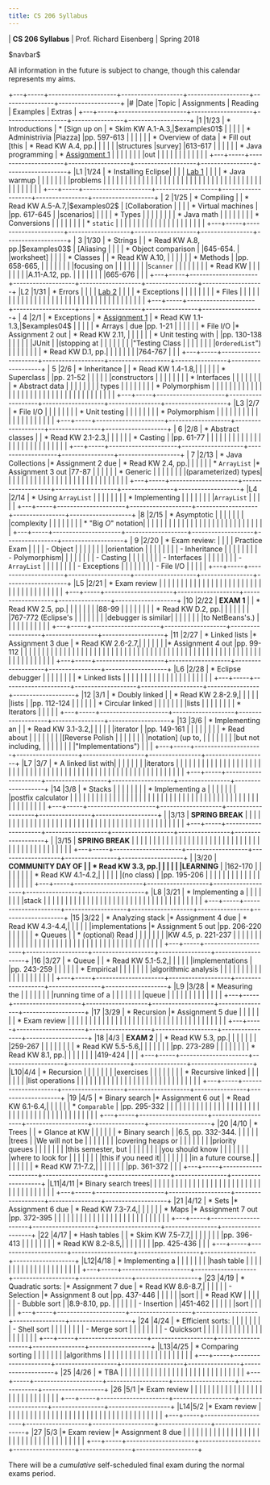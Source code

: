 ```yaml
---
title: CS 206 Syllabus
---
```


<div id="header">

| **CS 206 Syllabus**
| Prof. Richard Eisenberg
| Spring 2018

</div>

\$navbar\$

All information in the future is subject to change, though this calendar
represents my aims.

+---+-----+---------------------+-------------------+-------------------+----------------+-------------------+
|\# |Date |Topic                |  Assignments      | Reading           | Examples       |  Extras           |
+---+-----+---------------------+-------------------+-------------------+----------------+-------------------+
|1  |1/23 | * Introductions     | * [Sign up on     | * Skim KW A.1-A.3,|\$examples01\$  |                   |
|   |     | * Administrivia     |Piazza]            |pp. 597-613        |                |                   |
|   |     | * Overview of data  | * Fill out [this  | * Read KW A.4, pp.|                |                   |
|   |     |structures           |survey]            |613-617            |                |                   |
|   |     | * Java programming  | * [Assignment 1]  |                   |                |                   |
|   |     |                     |out                |                   |                |                   |
|   |     |                     |                   |                   |                |                   |
+---+-----+---------------------+-------------------+-------------------+----------------+-------------------+
|L1 |1/24 | * Installing Eclipse|                   |                   |                | [Lab 1]           |
|   |     | * Java warmup       |                   |                   |                |                   |
|   |     |problems             |                   |                   |                |                   |
|   |     |                     |                   |                   |                |                   |
|   |     |                     |                   |                   |                |                   |
|   |     |                     |                   |                   |                |                   |
|   |     |                     |                   |                   |                |                   |
|   |     |                     |                   |                   |                |                   |
+---+-----+---------------------+-------------------+-------------------+----------------+-------------------+
| 2 |1/25 | * Compiling         |                   | * Read KW A.5-A.7,|\$examples02\$  | [Collaboration    |
|   |     | * Virtual machines  |                   |pp. 617-645        |                |scenarios]         |
|   |     | * Types             |                   |                   |                |                   |
|   |     | * Java math         |                   |                   |                |                   |
|   |     | * Conversions       |                   |                   |                |                   |
|   |     | * `static`          |                   |                   |                |                   |
|   |     |                     |                   |                   |                |                   |
|   |     |                     |                   |                   |                |                   |
+---+-----+---------------------+-------------------+-------------------+----------------+-------------------+
| 3 |1/30 | * Strings           |                   | * Read KW A.8, pp.|\$examples03\$  | [Aliasing         |
|   |     | * Object comparison |                   |645-654.           |                |worksheet]         |
|   |     | * Classes           |                   | * Read KW A.10,   |                |                   |
|   |     | * Methods           |                   |pp. 658-665,       |                |                   |
|   |     |                     |                   |focusing on        |                |                   |
|   |     |                     |                   |`Scanner`          |                |                   |
|   |     |                     |                   | * Read KW         |                |                   |
|   |     |                     |                   |A.11-A.12, pp.     |                |                   |
|   |     |                     |                   |665-676            |                |                   |
+---+-----+---------------------+-------------------+-------------------+----------------+-------------------+
|L2 |1/31 | * Errors            |                   |                   |                | [Lab 2]           |
|   |     | * Exceptions        |                   |                   |                |                   |
|   |     | * Files             |                   |                   |                |                   |
|   |     |                     |                   |                   |                |                   |
|   |     |                     |                   |                   |                |                   |
|   |     |                     |                   |                   |                |                   |
|   |     |                     |                   |                   |                |                   |
+---+-----+---------------------+-------------------+-------------------+----------------+-------------------+
| 4 |2/1  | * Exceptions        | * [Assignment 1]  | * Read KW 1.1-1.3,|\$examples04\$  |                   |
|   |     | * Arrays            |        due        |pp. 1-21           |                |                   |
|   |     | * File I/O          |* Assignment 2 out | * Read KW 2.11,   |                |                   |
|   |     | * Unit testing with |                   |pp. 130-138        |                |                   |
|   |     |JUnit                |                   |(stopping at       |                |                   |
|   |     |                     |                   |"Testing Class     |                |                   |
|   |     |                     |                   |`OrderedList`")    |                |                   |
|   |     |                     |                   | * Read KW D.1, pp.|                |                   |
|   |     |                     |                   |764-767            |                |                   |
+---+-----+---------------------+-------------------+-------------------+----------------+-------------------+
| 5 |2/6  | * Inheritance       |                   | * Read KW 1.4-1.8,|                |                   |
|   |     | * Superclass        |                   |pp. 21-52          |                |                   |
|   |     |constructors         |                   |                   |                |                   |
|   |     | * Interfaces        |                   |                   |                |                   |
|   |     | * Abstract data     |                   |                   |                |                   |
|   |     |  types              |                   |                   |                |                   |
|   |     | * Polymorphism      |                   |                   |                |                   |
|   |     |                     |                   |                   |                |                   |
|   |     |                     |                   |                   |                |                   |
|   |     |                     |                   |                   |                |                   |
|   |     |                     |                   |                   |                |                   |
+---+-----+---------------------+-------------------+-------------------+----------------+-------------------+
|L3 |2/7  | * File I/O          |                   |                   |                |                   |
|   |     | * Unit testing      |                   |                   |                |                   |
|   |     | * Polymorphism      |                   |                   |                |                   |
|   |     |                     |                   |                   |                |                   |
|   |     |                     |                   |                   |                |                   |
+---+-----+---------------------+-------------------+-------------------+----------------+-------------------+
| 6 |2/8  | * Abstract classes  |                   | * Read KW 2.1-2.3,|                |                   |
|   |     | * Casting           |                   |pp. 61-77          |                |                   |
|   |     |                     |                   |                   |                |                   |
|   |     |                     |                   |                   |                |                   |
|   |     |                     |                   |                   |                |                   |
+---+-----+---------------------+-------------------+-------------------+----------------+-------------------+
| 7 |2/13 | * Java Collections  |* Assignment 2 due | * Read KW 2.4, pp.|                |                   |
|   |     | * `ArrayList`       |* Assignment 3 out |77-87              |                |                   |
|   |     | * Generic           |                   |                   |                |                   |
|   |     |(parameterized) types|                   |                   |                |                   |
|   |     |                     |                   |                   |                |                   |
|   |     |                     |                   |                   |                |                   |
|   |     |                     |                   |                   |                |                   |
+---+-----+---------------------+-------------------+-------------------+----------------+-------------------+
|L4 |2/14 | * Using `ArrayList` |                   |                   |                |                   |
|   |     | * Implementing      |                   |                   |                |                   |
|   |     |`ArrayList`          |                   |                   |                |                   |
+---+-----+---------------------+-------------------+-------------------+----------------+-------------------+
|8  |2/15 | * Asymptotic        |                   |                   |                |                   |
|   |     |complexity           |                   |                   |                |                   |
|   |     | * "Big $O$" notation|                   |                   |                |                   |
|   |     |                     |                   |                   |                |                   |
|   |     |                     |                   |                   |                |                   |
|   |     |                     |                   |                   |                |                   |
+---+-----+---------------------+-------------------+-------------------+----------------+-------------------+
| 9 |2/20 | * Exam review:      |                   |                   |                | Practice Exam     |
|   |     |       - Object      |                   |                   |                |                   |
|   |     |orientation          |                   |                   |                |                   |
|   |     |       - Inheritance |                   |                   |                |                   |
|   |     |       - Polymorphism|                   |                   |                |                   |
|   |     |       - Casting     |                   |                   |                |                   |
|   |     |       - Interfaces  |                   |                   |                |                   |
|   |     |       - `ArrayList` |                   |                   |                |                   |
|   |     |       - Exceptions  |                   |                   |                |                   |
|   |     |       - File I/O    |                   |                   |                |                   |
+---+-----+---------------------+-------------------+-------------------+----------------+-------------------+
|L5 |2/21 | * Exam review       |                   |                   |                |                   |
|   |     |                     |                   |                   |                |                   |
|   |     |                     |                   |                   |                |                   |
|   |     |                     |                   |                   |                |                   |
|   |     |                     |                   |                   |                |                   |
+---+-----+---------------------+-------------------+-------------------+----------------+-------------------+
|10 |2/22 | **EXAM 1**          |                   | * Read KW 2.5, pp.|                |                   |
|   |     |                     |                   |88-99              |                |                   |
|   |     |                     |                   | * Read KW D.2, pp.|                |                   |
|   |     |                     |                   |767-772 (Eclipse's |                |                   |
|   |     |                     |                   |debugger is similar|                |                   |
|   |     |                     |                   |to NetBeans's.)    |                |                   |
|   |     |                     |                   |                   |                |                   |
+---+-----+---------------------+-------------------+-------------------+----------------+-------------------+
|11 |2/27 | * Linked lists      |* Assignment 3 due | * Read KW 2.6-2.7,|                |                   |
|   |     |                     |* Assignment 4 out |pp. 99-112         |                |                   |
|   |     |                     |                   |                   |                |                   |
|   |     |                     |                   |                   |                |                   |
|   |     |                     |                   |                   |                |                   |
|   |     |                     |                   |                   |                |                   |
|   |     |                     |                   |                   |                |                   |
|   |     |                     |                   |                   |                |                   |
|   |     |                     |                   |                   |                |                   |
|   |     |                     |                   |                   |                |                   |
+---+-----+---------------------+-------------------+-------------------+----------------+-------------------+
|L6 |2/28 | * Eclipse debugger  |                   |                   |                |                   |
|   |     | * Linked lists      |                   |                   |                |                   |
|   |     |                     |                   |                   |                |                   |
|   |     |                     |                   |                   |                |                   |
+---+-----+---------------------+-------------------+-------------------+----------------+-------------------+
|12 |3/1  | * Doubly linked     |                   | * Read KW 2.8-2.9,|                |                   |
|   |     |lists                |                   |pp. 112-124        |                |                   |
|   |     | * Circular linked   |                   |                   |                |                   |
|   |     |lists                |                   |                   |                |                   |
|   |     | * Iterators         |                   |                   |                |                   |
+---+-----+---------------------+-------------------+-------------------+----------------+-------------------+
|13 |3/6  | * Implementing an   |                   | * Read KW 3.1-3.2,|                |                   |
|   |     |iterator             |                   |pp. 149-161        |                |                   |
|   |     |                     |                   | * Read about      |                |                   |
|   |     |                     |                   |[Reverse Polish    |                |                   |
|   |     |                     |                   |notation] (up to,  |                |                   |
|   |     |                     |                   |but not including, |                |                   |
|   |     |                     |                   |"Implementations") |                |                   |
+---+-----+---------------------+-------------------+-------------------+----------------+-------------------+
|L7 |3/7  | * A linked list with|                   |                   |                |                   |
|   |     |iterators            |                   |                   |                |                   |
|   |     |                     |                   |                   |                |                   |
|   |     |                     |                   |                   |                |                   |
|   |     |                     |                   |                   |                |                   |
|   |     |                     |                   |                   |                |                   |
|   |     |                     |                   |                   |                |                   |
|   |     |                     |                   |                   |                |                   |
|   |     |                     |                   |                   |                |                   |
+---+-----+---------------------+-------------------+-------------------+----------------+-------------------+
|14 |3/8  | * Stacks            |                   |                   |                |                   |
|   |     | * Implementing a    |                   |                   |                |                   |
|   |     |postfix calculator   |                   |                   |                |                   |
|   |     |                     |                   |                   |                |                   |
|   |     |                     |                   |                   |                |                   |
|   |     |                     |                   |                   |                |                   |
|   |     |                     |                   |                   |                |                   |
|   |     |                     |                   |                   |                |                   |
|   |     |                     |                   |                   |                |                   |
+---+-----+---------------------+-------------------+-------------------+----------------+-------------------+
|   |3/13 | **SPRING BREAK**    |                   |                   |                |                   |
|   |     |                     |                   |                   |                |                   |
|   |     |                     |                   |                   |                |                   |
|   |     |                     |                   |                   |                |                   |
|   |     |                     |                   |                   |                |                   |
|   |     |                     |                   |                   |                |                   |
+---+-----+---------------------+-------------------+-------------------+----------------+-------------------+
|   |3/15 | **SPRING BREAK**    |                   |                   |                |                   |
|   |     |                     |                   |                   |                |                   |
|   |     |                     |                   |                   |                |                   |
|   |     |                     |                   |                   |                |                   |
|   |     |                     |                   |                   |                |                   |
|   |     |                     |                   |                   |                |                   |
+---+-----+---------------------+-------------------+-------------------+----------------+-------------------+
|   |3/20 | **COMMUNITY DAY OF  |                   | * Read KW 3.3, pp.|                |                   |
|   |     |LEARNING**           |                   |162-170            |                |                   |
|   |     |                     |                   | * Read KW 4.1-4.2,|                |                   |
|   |     |(no class)           |                   |pp. 195-206        |                |                   |
|   |     |                     |                   |                   |                |                   |
|   |     |                     |                   |                   |                |                   |
+---+-----+---------------------+-------------------+-------------------+----------------+-------------------+
|L8 |3/21 | * Implementing a    |                   |                   |                |                   |
|   |     |stack                |                   |                   |                |                   |
|   |     |                     |                   |                   |                |                   |
|   |     |                     |                   |                   |                |                   |
|   |     |                     |                   |                   |                |                   |
|   |     |                     |                   |                   |                |                   |
+---+-----+---------------------+-------------------+-------------------+----------------+-------------------+
|15 |3/22 | * Analyzing stack   |* Assignment 4 due | * Read KW 4.3-4.4,|                |                   |
|   |     |implementations      |* Assignment 5 out |pp. 206-220        |                |                   |
|   |     | * Queues            |                   | * (optional) Read |                |                   |
|   |     |                     |                   |KW 4.5, p. 221-237 |                |                   |
|   |     |                     |                   |                   |                |                   |
|   |     |                     |                   |                   |                |                   |
|   |     |                     |                   |                   |                |                   |
|   |     |                     |                   |                   |                |                   |
|   |     |                     |                   |                   |                |                   |
+---+-----+---------------------+-------------------+-------------------+----------------+-------------------+
|16 |3/27 | * Queue             |                   | * Read KW 5.1-5.2,|                |                   |
|   |     |implementations      |                   |pp. 243-259        |                |                   |
|   |     | * Empirical         |                   |                   |                |                   |
|   |     |algorithmic analysis |                   |                   |                |                   |
|   |     |                     |                   |                   |                |                   |
|   |     |                     |                   |                   |                |                   |
+---+-----+---------------------+-------------------+-------------------+----------------+-------------------+
|L9 |3/28 | * Measuring the     |                   |                   |                |                   |
|   |     |running time of a    |                   |                   |                |                   |
|   |     |queue                |                   |                   |                |                   |
|   |     |                     |                   |                   |                |                   |
+---+-----+---------------------+-------------------+-------------------+----------------+-------------------+
|17 |3/29 | * Recursion         |* Assignment 5 due |                   |                |                   |
|   |     | * Exam review       |                   |                   |                |                   |
|   |     |                     |                   |                   |                |                   |
|   |     |                     |                   |                   |                |                   |
|   |     |                     |                   |                   |                |                   |
|   |     |                     |                   |                   |                |                   |
+---+-----+---------------------+-------------------+-------------------+----------------+-------------------+
|18 |4/3  | **EXAM 2**          |                   | * Read KW 5.3, pp.|                |                   |
|   |     |                     |                   |259-267            |                |                   |
|   |     |                     |                   | * Read KW 5.5-5.6,|                |                   |
|   |     |                     |                   |pp. 273-289        |                |                   |
|   |     |                     |                   | * Read KW 8.1, pp.|                |                   |
|   |     |                     |                   |419-424            |                |                   |
+---+-----+---------------------+-------------------+-------------------+----------------+-------------------+
|L10|4/4  | * Recursion         |                   |                   |                |                   |
|   |     |exercises            |                   |                   |                |                   |
|   |     | * Recursive linked  |                   |                   |                |                   |
|   |     |list operations      |                   |                   |                |                   |
|   |     |                     |                   |                   |                |                   |
|   |     |                     |                   |                   |                |                   |
|   |     |                     |                   |                   |                |                   |
+---+-----+---------------------+-------------------+-------------------+----------------+-------------------+
|19 |4/5  | * Binary search     |* Assignment 6 out | * Read KW 6.1-6.4,|                |                   |
|   |     | * `Comparable`      |                   |pp. 295-332        |                |                   |
|   |     |                     |                   |                   |                |                   |
|   |     |                     |                   |                   |                |                   |
|   |     |                     |                   |                   |                |                   |
|   |     |                     |                   |                   |                |                   |
|   |     |                     |                   |                   |                |                   |
+---+-----+---------------------+-------------------+-------------------+----------------+-------------------+
|20 |4/10 | * Trees             |                   | * Glance at KW    |                |                   |
|   |     | * Binary search     |                   |6.5, pp. 332-344.  |                |                   |
|   |     |trees                |                   |We will not be     |                |                   |
|   |     |                     |                   |covering heaps or  |                |                   |
|   |     |                     |                   |priority queues    |                |                   |
|   |     |                     |                   |this semester, but |                |                   |
|   |     |                     |                   |you should know    |                |                   |
|   |     |                     |                   |where to look for  |                |                   |
|   |     |                     |                   |this if you need it|                |                   |
|   |     |                     |                   |in a future course.|                |                   |
|   |     |                     |                   | * Read KW 7.1-7.2,|                |                   |
|   |     |                     |                   |pp. 361-372        |                |                   |
+---+-----+---------------------+-------------------+-------------------+----------------+-------------------+
|L11|4/11 |* Binary search trees|                   |                   |                |                   |
|   |     |                     |                   |                   |                |                   |
|   |     |                     |                   |                   |                |                   |
|   |     |                     |                   |                   |                |                   |
|   |     |                     |                   |                   |                |                   |
+---+-----+---------------------+-------------------+-------------------+----------------+-------------------+
|21 |4/12 | * Sets              |* Assignment 6 due | * Read KW 7.3-7.4,|                |                   |
|   |     | * Maps              |* Assignment 7 out |pp. 372-395        |                |                   |
|   |     |                     |                   |                   |                |                   |
|   |     |                     |                   |                   |                |                   |
|   |     |                     |                   |                   |                |                   |
+---+-----+---------------------+-------------------+-------------------+----------------+-------------------+
|22 |4/17 | * Hash tables       |                   | * Skim KW 7.5-7.7,|                |                   |
|   |     |                     |                   |pp. 396-413        |                |                   |
|   |     |                     |                   | * Read KW 8.2-8.5,|                |                   |
|   |     |                     |                   |pp. 425-436        |                |                   |
+---+-----+---------------------+-------------------+-------------------+----------------+-------------------+
|L12|4/18 | * Implementing a    |                   |                   |                |                   |
|   |     |hash table           |                   |                   |                |                   |
|   |     |                     |                   |                   |                |                   |
|   |     |                     |                   |                   |                |                   |
+---+-----+---------------------+-------------------+-------------------+----------------+-------------------+
|23 |4/19 | * Quadratic sorts:  |* Assignment 7 due | * Read KW 8.6-8.7,|                |                   |
|   |     |       - Selection   |* Assignment 8 out |pp. 437-446        |                |                   |
|   |     |sort                 |                   | * Read KW         |                |                   |
|   |     |       - Bubble sort |                   |8.9-8.10, pp.      |                |                   |
|   |     |       - Insertion   |                   |451-462            |                |                   |
|   |     |sort                 |                   |                   |                |                   |
+---+-----+---------------------+-------------------+-------------------+----------------+-------------------+
|24 |4/24 | * Efficient sorts:  |                   |                   |                |                   |
|   |     |       - Shell sort  |                   |                   |                |                   |
|   |     |       - Merge sort  |                   |                   |                |                   |
|   |     |       - Quicksort   |                   |                   |                |                   |
|   |     |                     |                   |                   |                |                   |
|   |     |                     |                   |                   |                |                   |
+---+-----+---------------------+-------------------+-------------------+----------------+-------------------+
|L13|4/25 | * Comparing sorting |                   |                   |                |                   |
|   |     |algorithms           |                   |                   |                |                   |
|   |     |                     |                   |                   |                |                   |
|   |     |                     |                   |                   |                |                   |
+---+-----+---------------------+-------------------+-------------------+----------------+-------------------+
|25 |4/26 | * TBA               |                   |                   |                |                   |
|   |     |                     |                   |                   |                |                   |
|   |     |                     |                   |                   |                |                   |
|   |     |                     |                   |                   |                |                   |
+---+-----+---------------------+-------------------+-------------------+----------------+-------------------+
|26 |5/1  |* Exam review        |                   |                   |                |                   |
|   |     |                     |                   |                   |                |                   |
|   |     |                     |                   |                   |                |                   |
|   |     |                     |                   |                   |                |                   |
+---+-----+---------------------+-------------------+-------------------+----------------+-------------------+
|L14|5/2  |* Exam review        |                   |                   |                |                   |
|   |     |                     |                   |                   |                |                   |
|   |     |                     |                   |                   |                |                   |
|   |     |                     |                   |                   |                |                   |
|   |     |                     |                   |                   |                |                   |
+---+-----+---------------------+-------------------+-------------------+----------------+-------------------+
|27 |5/3  |* Exam review        |* Assignment 8 due |                   |                |                   |
|   |     |                     |                   |                   |                |                   |
|   |     |                     |                   |                   |                |                   |
|   |     |                     |                   |                   |                |                   |
|   |     |                     |                   |                   |                |                   |
+---+-----+---------------------+-------------------+-------------------+----------------+-------------------+

There will be a *cumulative* self-scheduled final exam during the normal exams period.

[Sign up on Piazza]: https://piazza.com/brynmawr/spring2018/cs206
[this survey]: https://docs.google.com/forms/d/e/1FAIpQLSd5t9j-g-oRTGbv6UrEheki1m94nKv6qIQuO-7xGif7krptew/viewform?usp=sf_link
[Lab 1]: lab01/lab.html
[Reverse Polish notation]: https://en.wikipedia.org/wiki/Reverse_Polish_notation
[Assignment 1]: hw01/Warmup.pdf
[Collaboration scenarios]: 02/CollaborationScenarios.pdf
[Aliasing worksheet]: 03/Aliasing.pdf
[Lab 2]: lab02/Lab2.pdf
